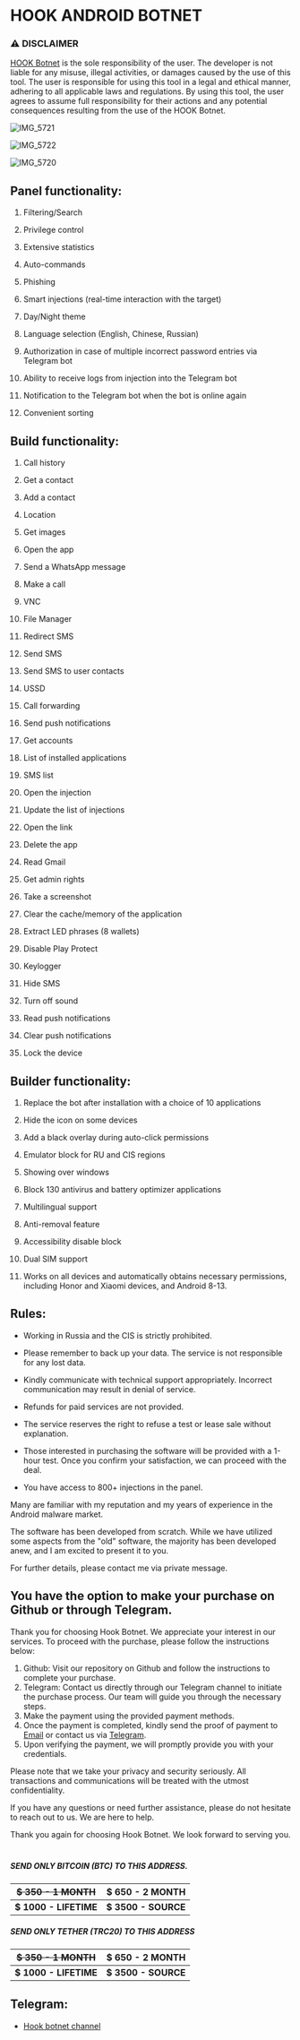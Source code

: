 

# HOOK ANDROID BOTNET


### ⚠ DISCLAIMER

  

[HOOK Botnet](https://t.me/androidbotnethook) is the sole responsibility of the user. The developer is not liable for any misuse, illegal activities, or damages caused by the use of this tool. The user is responsible for using this tool in a legal and ethical manner, adhering to all applicable laws and regulations. By using this tool, the user agrees to assume full responsibility for their actions and any potential consequences resulting from the use of the HOOK Botnet.

![IMG_5721](https://github.com/eugeneduke/HOOK/assets/133839878/fbb05e41-84e3-497e-a5fa-9634b5d5aeda)

![IMG_5722](https://github.com/eugeneduke/HOOK/assets/133839878/c5a7579e-6454-4344-a59f-3e2cb3000b0a)

![IMG_5720](https://github.com/eugeneduke/HOOK/assets/133839878/ffcb1904-9755-478e-a818-d8f4da6a7625)


## Panel functionality:

1. Filtering/Search

2. Privilege control

3. Extensive statistics

4. Auto-commands

5. Phishing

6. Smart injections (real-time interaction with the target)

7. Day/Night theme

8. Language selection (English, Chinese, Russian)

9. Authorization in case of multiple incorrect password entries via Telegram bot

10. Ability to receive logs from injection into the Telegram bot

11. Notification to the Telegram bot when the bot is online again

12. Convenient sorting

  

## Build functionality:

1. Call history

2. Get a contact

3. Add a contact

4. Location

5. Get images

6. Open the app

7. Send a WhatsApp message

8. Make a call

9. VNC

10. File Manager

11. Redirect SMS

12. Send SMS

13. Send SMS to user contacts

14. USSD

15. Call forwarding

16. Send push notifications

17. Get accounts

18. List of installed applications

19. SMS list

20. Open the injection

21. Update the list of injections

22. Open the link

23. Delete the app

24. Read Gmail

25. Get admin rights

26. Take a screenshot

27. Clear the cache/memory of the application

28. Extract LED phrases (8 wallets)

29. Disable Play Protect

30. Keylogger

31. Hide SMS

32. Turn off sound

33. Read push notifications

34. Clear push notifications

35. Lock the device

  

## Builder functionality:

1. Replace the bot after installation with a choice of 10 applications

2. Hide the icon on some devices

3. Add a black overlay during auto-click permissions

4. Emulator block for RU and CIS regions

5. Showing over windows

6. Block 130 antivirus and battery optimizer applications

7. Multilingual support

8. Anti-removal feature

9. Accessibility disable block

10. Dual SIM support

11. Works on all devices and automatically obtains necessary permissions, including Honor and Xiaomi devices, and Android 8-13.

## Rules:

- Working in Russia and the CIS is strictly prohibited.

- Please remember to back up your data. The service is not responsible for any lost data.

- Kindly communicate with technical support appropriately. Incorrect communication may result in denial of service.

- Refunds for paid services are not provided.

- The service reserves the right to refuse a test or lease sale without explanation.

- Those interested in purchasing the software will be provided with a 1-hour test. Once you confirm your satisfaction, we can proceed with the deal.

- You have access to 800+ injections in the panel.

Many are familiar with my reputation and my years of experience in the Android malware market.

  

The software has been developed from scratch. While we have utilized some aspects from the "old" software, the majority has been developed anew, and I am excited to present it to you.

  

For further details, please contact me via private message.




## You have the option to make your purchase on Github or through Telegram.

Thank you for choosing Hook Botnet. We appreciate your interest in our services. To proceed with the purchase, please follow the instructions below:

1. Github: Visit our repository on Github and follow the instructions to complete your purchase.
2. Telegram: Contact us directly through our Telegram channel to initiate the purchase process. Our team will guide you through the necessary steps.
3. Make the payment using the provided payment methods.
4. Once the payment is completed, kindly send the proof of payment to [Email](mailto:) or contact us via [Telegram](https://t.me/androidbotnethook).
5. Upon verifying the payment, we will promptly provide you with your credentials.

Please note that we take your privacy and security seriously. All transactions and communications will be treated with the utmost confidentiality.

If you have any questions or need further assistance, please do not hesitate to reach out to us. We are here to help.

Thank you again for choosing Hook Botnet. We look forward to serving you.

#



##### SEND ONLY BITCOIN (BTC) TO THIS ADDRESS.

|**~~$ 350 - 1 MONTH~~**  |**$ 650 - 2 MONTH**|
|--|--|
|**$ 1000 - LIFETIME**|**$ 3500 - SOURCE**|



##### SEND ONLY TETHER (TRC20) TO THIS ADDRESS

|**~~$ 350 - 1 MONTH~~**  |**$ 650 - 2 MONTH**|
|--|--|
|**$ 1000 - LIFETIME**|**$ 3500 - SOURCE**|** 



## Telegram:
- [Hook botnet channel](https://t.me/androidbotnethook)

